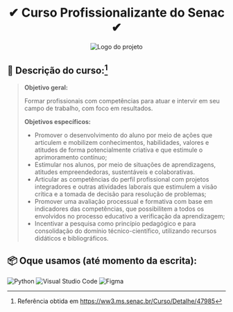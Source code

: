 <h1 align="center">
  ✔ Curso Profissionalizante do Senac ✔
</h1>

<p align="center">
  <img src="https://liveondemand.com.br/wp-content/uploads/2019/05/logo-SENAC.png" alt="Logo do projeto"/>
</p>

## 📝 Descrição do curso:[^1]
> **Objetivo geral:**
> 
>Formar profissionais com competências para atuar e intervir em seu campo de trabalho, com foco em resultados.
> 
> **Objetivos específicos:**
> 
>- Promover o desenvolvimento do aluno por meio de ações que articulem e mobilizem conhecimentos, habilidades, valores e atitudes de forma potencialmente criativa e que estimule o aprimoramento contínuo;
>- Estimular nos alunos, por meio de situações de aprendizagens, atitudes empreendedoras, sustentáveis e colaborativas.
>- Articular as competências do perfil profissional com projetos integradores e outras atividades laborais que estimulem a visão crítica e a tomada de decisão para resolução de problemas;
>- Promover uma avaliação processual e formativa com base em indicadores das competências, que possibilitem a todos os envolvidos no processo educativo a verificação da aprendizagem;
>- Incentivar a pesquisa como princípio pedagógico e para consolidação do domínio técnico-científico, utilizando recursos didáticos e bibliográficos.
[^1]: Referência obtida em https://ww3.ms.senac.br/Curso/Detalhe/47985

## 📦 Oque usamos (até momento da escrita):
![Python](https://img.shields.io/badge/python-3670A0?style=for-the-badge&logo=python&logoColor=ffdd54)
![Visual Studio Code](https://img.shields.io/badge/Visual%20Studio%20Code-0078d7.svg?style=for-the-badge&logo=visual-studio-code&logoColor=white)
![Figma](https://img.shields.io/badge/figma-%23F24E1E.svg?style=for-the-badge&logo=figma&logoColor=white)
